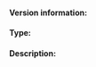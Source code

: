 <!--
Welcome to the go-ipfs bug tracker. This is for you! Please read, and then delete this text before posting it.

If you're unfamiliar with how GitHub issues work, consider reading [GitHub's issues guide](https://guides.github.com/features/issues/).

If you haven't yet searched the issue tracker for an existing report concerning your issue, please do so now.

The go-ipfs issues are only for bug reports and directly actionable feature requests. Read https://github.com/ipfs/community/blob/master/contributing.md#reporting-issues if your issue doesn't fit either of those categories.

* If you have a *SUPPORT QUESTION*, please direct it to our forum at https://discuss.ipfs.io.
* If you want to discuss a design idea related to ipfs but not directly related to the go implementation, please file an issue at https://github.com/ipfs/ipfs.
-->

#### Version information:
<!--
Output From `ipfs version --all`

If your version is older than *0.4.11* please update and re-check if the problem persists.

If you can't run `ipfs version --all` or that command fails, include as much information as you can: IPFS version, computer architecture (e.g., Intel x86 64bit), operating system, etc.
-->

#### Type:
<!--

- "bug": If what you are filing is a bug.
- "feature": If you'd like to suggest a feature.
- "enhancement ": If you'd like to suggest an improvement on to existing feature.
- "test failure": If the tests are failing
- "doc": If it's related to missing/incorrect documentation.
- "meta": If its a meta issue about this project/this repository/issue tracker.

Feel free to choose your own category if none of these fit your needs. However, be careful, that may indicate that your issue doesn't belong in this repo.

-->

#### Description:
<!--
This is where you get to tell us what went wrong or what feature you need. When doing so, please make sure to include *all* relavent information.

When requesting a feature, please be sure to include:

* Your motivation. Why do you need the feature?
* How the feature should work.

When reporting a bug, please try to include:

* What you were doing when you experienced the bug.
* Any error messages you saw, *where* you saw them, and what you believe may have caused them (if you have any ideas).
* When possible, steps to reliably produce the bug.
-->
